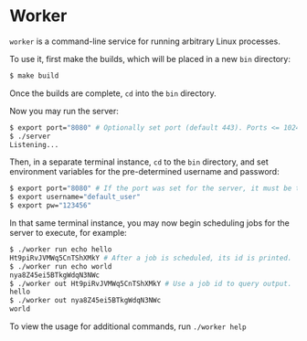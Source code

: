 # Worker

`worker` is a command-line service for running arbitrary Linux processes.

To use it, first make the builds, which will be placed in a new `bin` directory:

```sh
$ make build
```

Once the builds are complete, `cd` into the `bin` directory.

Now you may run the server:

```sh
$ export port="8080" # Optionally set port (default 443). Ports <= 1024 require the server to be started using 'sudo'.
$ ./server
Listening...
```

Then, in a separate terminal instance, `cd` to the `bin` directory, and set environment variables for the pre-determined username and password:

```sh
$ export port="8080" # If the port was set for the server, it must be the same for the client.
$ export username="default_user"
$ export pw="123456"
```

In that same terminal instance, you may now begin scheduling jobs for the server to execute, for example:

```sh
$ ./worker run echo hello
Ht9piRvJVMWq5CnTShXMkY # After a job is scheduled, its id is printed.
$ ./worker run echo world
nya8Z45ei5BTkgWdqN3NWc
$ ./worker out Ht9piRvJVMWq5CnTShXMkY # Use a job id to query output.
hello
$ ./worker out nya8Z45ei5BTkgWdqN3NWc
world
```

To view the usage for additional commands, run `./worker help`
